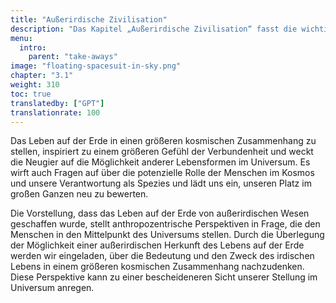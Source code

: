 ```yaml
---
title: "Außerirdische Zivilisation"
description: "Das Kapitel „Außerirdische Zivilisation“ fasst die wichtigsten Erkenntnisse aus der Erforschung der Hypothese zusammen, dass das Leben auf der Erde von den Elohim, einer fortgeschrittenen außerirdischen Zivilisation, konstruiert wurde. Dieses Kapitel fasst wahrscheinlich die Reise durch antike Schriften, historische Ereignisse und wissenschaftliche Interpretationen zusammen, die diese Theorie unterstützen. Es zielt darauf ab, die Erkenntnisse aus den vorherigen Kapiteln zu konsolidieren und ein zusammenhängendes Verständnis dafür zu bieten, wie dieser außerirdische Einfluss die menschliche Geschichte und Entwicklung geprägt haben könnte und welche Auswirkungen dies auf unsere Wahrnehmung der Rolle der Menschheit im Kosmos hat."
menu:
  intro:
    parent: "take-aways"
image: "floating-spacesuit-in-sky.png"
chapter: "3.1"
weight: 310
toc: true
translatedby: ["GPT"]
translationrate: 100
---
```


Das Leben auf der Erde in einen größeren kosmischen Zusammenhang zu stellen, inspiriert zu einem größeren Gefühl der Verbundenheit und weckt die Neugier auf die Möglichkeit anderer Lebensformen im Universum. Es wirft auch Fragen auf über die potenzielle Rolle der Menschen im Kosmos und unsere Verantwortung als Spezies und lädt uns ein, unseren Platz im großen Ganzen neu zu bewerten.

Die Vorstellung, dass das Leben auf der Erde von außerirdischen Wesen geschaffen wurde, stellt anthropozentrische Perspektiven in Frage, die den Menschen in den Mittelpunkt des Universums stellen. Durch die Überlegung der Möglichkeit einer außerirdischen Herkunft des Lebens auf der Erde werden wir eingeladen, über die Bedeutung und den Zweck des irdischen Lebens in einem größeren kosmischen Zusammenhang nachzudenken. Diese Perspektive kann zu einer bescheideneren Sicht unserer Stellung im Universum anregen.
